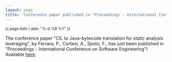 ```yaml
---
layout: page
title: 'Conference paper published in "Proceedings - International Conference on Software Engineering"'
---
```


<small>{{ page.date | date: "%-d %B %Y" }}</small>

The conference paper "CIL to Java-bytecode translation for static analysis leveraging", by Ferrara, P., Cortesi, A., Spoto, F., has just been published in "Proceedings - International Conference on Software Engineering"! Available [here](https://doi.org/10.1145/3193992.3193994).

